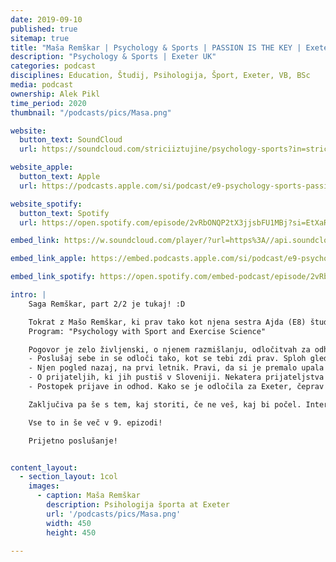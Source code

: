 ```yaml
---
date: 2019-09-10
published: true 
sitemap: true
title: "Maša Remškar | Psychology & Sports | PASSION IS THE KEY | Exeter UK" 
description: "Psychology & Sports | Exeter UK"
categories: podcast
disciplines: Education, Študij, Psihologija, Šport, Exeter, VB, BSc
media: podcast
ownership: Alek Pikl
time_period: 2020
thumbnail: "/podcasts/pics/Masa.png"

website:
  button_text: SoundCloud
  url: https://soundcloud.com/striciiztujine/psychology-sports?in=striciiztujine/sets/2-sezona

website_apple:
  button_text: Apple
  url: https://podcasts.apple.com/si/podcast/e9-psychology-sports-passion-is-the-key-exeter-university/id1435290632?i=1000423236554

website_spotify:
  button_text: Spotify
  url: https://open.spotify.com/episode/2vRbONQP2tX3jjsbFU1MBj?si=EtXaRWrKR56oBASEDWTtlQ

embed_link: https://w.soundcloud.com/player/?url=https%3A//api.soundcloud.com/tracks/525117330&color=%23ff5500&auto_play=false&hide_related=false&show_comments=true&show_user=true&show_reposts=false&show_teaser=true

embed_link_apple: https://embed.podcasts.apple.com/si/podcast/e9-psychology-sports-passion-is-the-key-exeter-university/id1435290632?i=1000423236554

embed_link_spotify: https://open.spotify.com/embed-podcast/episode/2vRbONQP2tX3jjsbFU1MBj

intro: |
    Saga Remškar, part 2/2 je tukaj! :D

    Tokrat z Mašo Remškar, ki prav tako kot njena sestra Ajda (E8) študira v Angliji, a na univerzi v Exeterju. 
    Program: "Psychology with Sport and Exercise Science"

    Pogovor je zelo življenski, o njenem razmišlanju, odločitvah za odhod v tujino in strasti ter zakaj je ta pomembna.
    - Poslušaj sebe in se odloči tako, kot se tebi zdi prav. Sploh glede univerz v tujini, ki morda niso tako zelo znane. 
    - Njen pogled nazaj, na prvi letnik. Pravi, da si je premalo upala biti avtentična, bolj zaprta vase. Zakaj je tujina super način, da najdeš sam sebe? 
    - O prijateljih, ki jih pustiš v Sloveniji. Nekatera prijateljstva preživijo, nekatera ne.
    - Postopek prijave in odhod. Kako se je odločila za Exeter, čeprav še nikoli ni bila tam?

    Zaključiva pa še s tem, kaj storiti, če ne veš, kaj bi počel. Interdisciplinarnost je prihodnost!

    Vse to in še več v 9. epizodi!

    Prijetno poslušanje!


content_layout:
  - section_layout: 1col
    images:
      - caption: Maša Remškar 
        description: Psihologija športa at Exeter
        url: '/podcasts/pics/Masa.png'
        width: 450 
        height: 450

---
```

